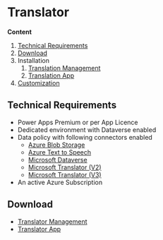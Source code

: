 # Translator

**Content**
1. [Technical Requirements](#Technical-Requirements)
2. [Download](#Download)
3. Installation
   1. [Translation Management](/TranslationManagement/installation.md)
   2. [Translation App]()
4. [Customization](/TranslationManagement/customization.md)

## Technical Requirements
* Power Apps Premium or per App Licence
* Dedicated environment with Dataverse enabled
* Data policy with following connectors enabled
  * [Azure Blob Storage](https://learn.microsoft.com/en-us/connectors/azureblob/)
  * [Azure Text to Speech](https://learn.microsoft.com/en-us/connectors/azuretexttospeech/)
  * [Microsoft Dataverse](https://learn.microsoft.com/en-us/connectors/commondataserviceforapps/)
  * [Microsoft Translator (V2)](https://learn.microsoft.com/en-us/connectors/translatorv2/)
  * [Microsoft Translator (V3)](https://learn.microsoft.com/en-us/connectors/microsofttranslatorv/)
* An active Azure Subscription

## Download
- [Translator Management](https://github.com/nschreder/translator/raw/main/TranslatorManagement/TranslatorCoreComponents_0_9_0_0_managed.zip)
- [Translator App]()
